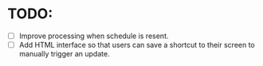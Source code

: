 TODO:
=====

- [ ] Improve processing when schedule is resent.
- [ ] Add HTML interface so that users can save a shortcut to their screen to manually trigger an update.
